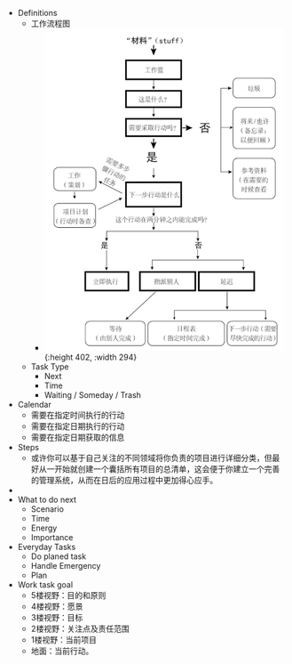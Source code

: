 - Definitions
	- 工作流程图
		- ![image.png](../assets/image_1724162313628_0.png){:height 402, :width 294}
	- Task Type
		- Next
		- Time
		- Waiting / Someday / Trash
- Calendar
	- 需要在指定时间执行的行动
	- 需要在指定日期执行的行动
	- 需要在指定日期获取的信息
- Steps
	- 或许你可以基于自己关注的不同领域将你负责的项目进行详细分类，但最好从一开始就创建一个囊括所有项目的总清单，这会便于你建立一个完善的管理系统，从而在日后的应用过程中更加得心应手。
-
- What to do next
	- Scenario
	- Time
	- Energy
	- Importance
- Everyday Tasks
	- Do planed task
	- Handle Emergency
	- Plan
- Work task goal
	- 5楼视野：目的和原则
	- 4楼视野：愿景
	- 3楼视野：目标
	- 2楼视野：关注点及责任范围
	- 1楼视野：当前项目
	- 地面：当前行动。